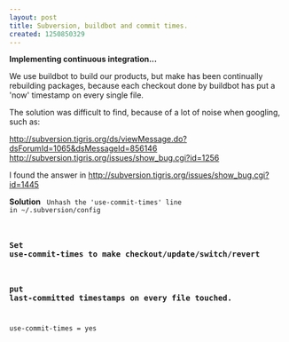 ```yaml
--- 
layout: post
title: Subversion, buildbot and commit times.
created: 1250850329
---
```

<strong>Implementing continuous integration... </strong>

We use buildbot to build our products, but make has been continually rebuilding packages, because each checkout done by buildbot has put a 'now' timestamp on every single file.

The solution was difficult to find, because of a lot of noise when googling, such as: 

http://subversion.tigris.org/ds/viewMessage.do?dsForumId=1065&dsMessageId=856146
http://subversion.tigris.org/issues/show_bug.cgi?id=1256

I found the answer in http://subversion.tigris.org/issues/show_bug.cgi?id=1445

<strong>Solution</strong>
<code>
Unhash the 'use-commit-times' line in ~/.subversion/config

### Set use-commit-times to make checkout/update/switch/revert
### put last-committed timestamps on every file touched.
use-commit-times = yes

</code>
